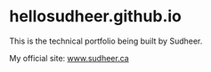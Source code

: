 # hellosudheer.github.io
This is the technical portfolio being built by Sudheer.

My official site: www.sudheer.ca

